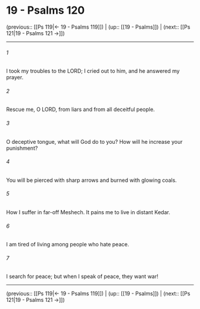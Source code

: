 # 19 - Psalms 120

(previous:: [[Ps 119|← 19 - Psalms 119]]) | (up:: [[19 - Psalms]]) | (next:: [[Ps 121|19 - Psalms 121 →]])

***


###### 1 
I took my troubles to the LORD; I cried out to him, and he answered my prayer. 

###### 2 
Rescue me, O LORD, from liars and from all deceitful people. 

###### 3 
O deceptive tongue, what will God do to you? How will he increase your punishment? 

###### 4 
You will be pierced with sharp arrows and burned with glowing coals. 

###### 5 
How I suffer in far-off Meshech. It pains me to live in distant Kedar. 

###### 6 
I am tired of living among people who hate peace. 

###### 7 
I search for peace; but when I speak of peace, they want war!

***

(previous:: [[Ps 119|← 19 - Psalms 119]]) | (up:: [[19 - Psalms]]) | (next:: [[Ps 121|19 - Psalms 121 →]])

